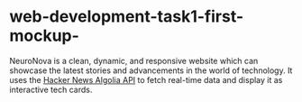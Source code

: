 # web-development-task1-first-mockup-
NeuroNova is a clean, dynamic, and responsive website which can showcase the latest stories and advancements in the world of technology. It uses the [Hacker News Algolia API](https://hn.algolia.com/api) to fetch real-time data and display it as interactive tech cards.
